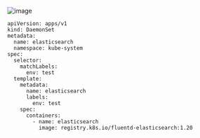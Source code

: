 ![image](https://github.com/Khushang49/90DaysofKubernetes/assets/95266353/722934d4-ea57-443f-82f3-3cf3122e4c60)

```
apiVersion: apps/v1
kind: DaemonSet
metadata: 
  name: elasticsearch
  namespace: kube-system
spec:
  selector:
    matchLabels:
      env: test
  template: 
    metadata:
      name: elasticsearch
      labels:
        env: test
    spec: 
      containers: 
        - name: elasticsearch
          image: registry.k8s.io/fluentd-elasticsearch:1.20
```
